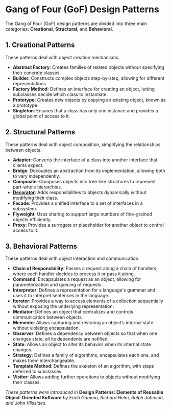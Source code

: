 # Gang of Four (GoF) Design Patterns

The Gang of Four (GoF) design patterns are divided into three main categories: **Creational**, **Structural**, and **Behavioral**.

## 1. Creational Patterns
These patterns deal with object creation mechanisms.

- **Abstract Factory**: Creates families of related objects without specifying their concrete classes.
- **Builder**: Constructs complex objects step-by-step, allowing for different representations.
- **Factory Method**: Defines an interface for creating an object, letting subclasses decide which class to instantiate.
- **Prototype**: Creates new objects by copying an existing object, known as a prototype.
- **Singleton**: Ensures that a class has only one instance and provides a global point of access to it.

## 2. Structural Patterns
These patterns deal with object composition, simplifying the relationships between objects.

- **Adapter**: Converts the interface of a class into another interface that clients expect.
- **Bridge**: Decouples an abstraction from its implementation, allowing both to vary independently.
- **Composite**: Composes objects into tree-like structures to represent part-whole hierarchies.
- **[Decorator](decorato.md)**: Adds responsibilities to objects dynamically without modifying their class.
- **Facade**: Provides a unified interface to a set of interfaces in a subsystem.
- **Flyweight**: Uses sharing to support large numbers of fine-grained objects efficiently.
- **Proxy**: Provides a surrogate or placeholder for another object to control access to it.

## 3. Behavioral Patterns
These patterns deal with object interaction and communication.

- **Chain of Responsibility**: Passes a request along a chain of handlers, where each handler decides to process it or pass it along.
- **Command**: Encapsulates a request as an object, allowing for parameterization and queuing of requests.
- **Interpreter**: Defines a representation for a language's grammar and uses it to interpret sentences in the language.
- **Iterator**: Provides a way to access elements of a collection sequentially without exposing the underlying representation.
- **Mediator**: Defines an object that centralizes and controls communication between objects.
- **Memento**: Allows capturing and restoring an object’s internal state without violating encapsulation.
- **Observer**: Defines a dependency between objects so that when one changes state, all its dependents are notified.
- **State**: Allows an object to alter its behavior when its internal state changes.
- **Strategy**: Defines a family of algorithms, encapsulates each one, and makes them interchangeable.
- **Template Method**: Defines the skeleton of an algorithm, with steps deferred to subclasses.
- **Visitor**: Allows adding further operations to objects without modifying their classes.

*These patterns were introduced in* **Design Patterns: Elements of Reusable Object-Oriented Software** *by Erich Gamma, Richard Helm, Ralph Johnson, and John Vlissides.*

